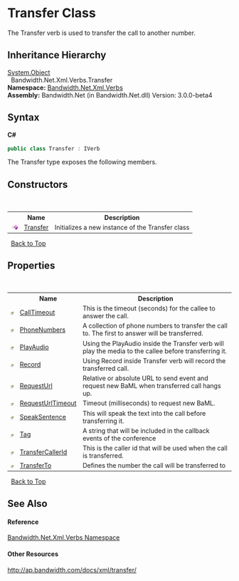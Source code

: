 ﻿# Transfer Class
 

The Transfer verb is used to transfer the call to another number.


## Inheritance Hierarchy
<a href="http://msdn2.microsoft.com/en-us/library/e5kfa45b" target="_blank">System.Object</a><br />&nbsp;&nbsp;Bandwidth.Net.Xml.Verbs.Transfer<br />
**Namespace:**&nbsp;<a href ="N_Bandwidth_Net_Xml_Verbs.md">Bandwidth.Net.Xml.Verbs</a><br />**Assembly:**&nbsp;Bandwidth.Net (in Bandwidth.Net.dll) Version: 3.0.0-beta4

## Syntax

**C#**<br />
``` C#
public class Transfer : IVerb
```

The Transfer type exposes the following members.


## Constructors
&nbsp;<table><tr><th></th><th>Name</th><th>Description</th></tr><tr><td>![Public method](media/pubmethod.gif "Public method")</td><td><a href ="M_Bandwidth_Net_Xml_Verbs_Transfer__ctor.md">Transfer</a></td><td>
Initializes a new instance of the Transfer class</td></tr></table>&nbsp;
<a href="#transfer-class">Back to Top</a>

## Properties
&nbsp;<table><tr><th></th><th>Name</th><th>Description</th></tr><tr><td>![Public property](media/pubproperty.gif "Public property")</td><td><a href ="P_Bandwidth_Net_Xml_Verbs_Transfer_CallTimeout.md">CallTimeout</a></td><td>
This is the timeout (seconds) for the callee to answer the call.</td></tr><tr><td>![Public property](media/pubproperty.gif "Public property")</td><td><a href ="P_Bandwidth_Net_Xml_Verbs_Transfer_PhoneNumbers.md">PhoneNumbers</a></td><td>
A collection of phone numbers to transfer the call to. The first to answer will be transferred.</td></tr><tr><td>![Public property](media/pubproperty.gif "Public property")</td><td><a href ="P_Bandwidth_Net_Xml_Verbs_Transfer_PlayAudio.md">PlayAudio</a></td><td>
Using the PlayAudio inside the Transfer verb will play the media to the callee before transferring it.</td></tr><tr><td>![Public property](media/pubproperty.gif "Public property")</td><td><a href ="P_Bandwidth_Net_Xml_Verbs_Transfer_Record.md">Record</a></td><td>
Using Record inside Transfer verb will record the transferred call.</td></tr><tr><td>![Public property](media/pubproperty.gif "Public property")</td><td><a href ="P_Bandwidth_Net_Xml_Verbs_Transfer_RequestUrl.md">RequestUrl</a></td><td>
Relative or absolute URL to send event and request new BaML when transferred call hangs up.</td></tr><tr><td>![Public property](media/pubproperty.gif "Public property")</td><td><a href ="P_Bandwidth_Net_Xml_Verbs_Transfer_RequestUrlTimeout.md">RequestUrlTimeout</a></td><td>
Timeout (milliseconds) to request new BaML.</td></tr><tr><td>![Public property](media/pubproperty.gif "Public property")</td><td><a href ="P_Bandwidth_Net_Xml_Verbs_Transfer_SpeakSentence.md">SpeakSentence</a></td><td>
This will speak the text into the call before transferring it.</td></tr><tr><td>![Public property](media/pubproperty.gif "Public property")</td><td><a href ="P_Bandwidth_Net_Xml_Verbs_Transfer_Tag.md">Tag</a></td><td>
A string that will be included in the callback events of the conference</td></tr><tr><td>![Public property](media/pubproperty.gif "Public property")</td><td><a href ="P_Bandwidth_Net_Xml_Verbs_Transfer_TransferCallerId.md">TransferCallerId</a></td><td>
This is the caller id that will be used when the call is transferred.</td></tr><tr><td>![Public property](media/pubproperty.gif "Public property")</td><td><a href ="P_Bandwidth_Net_Xml_Verbs_Transfer_TransferTo.md">TransferTo</a></td><td>
Defines the number the call will be transferred to</td></tr></table>&nbsp;
<a href="#transfer-class">Back to Top</a>

## See Also


#### Reference
<a href ="N_Bandwidth_Net_Xml_Verbs.md">Bandwidth.Net.Xml.Verbs Namespace</a><br />

#### Other Resources
<a href="http://ap.bandwidth.com/docs/xml/transfer/" target="_blank">http://ap.bandwidth.com/docs/xml/transfer/</a><br />